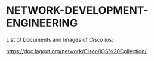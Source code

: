 # NETWORK-DEVELOPMENT-ENGINEERING


List of Documents  and Images of Cisco ios:

https://doc.lagout.org/network/Cisco/IOS%20Collection/
